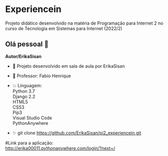 # Experiencein
Projeto didático desenvolvido na matéria de Programação para Internet 2 no curso de Tecnologia em Sistemas para Internet (2022/2)
## Olá pessoal 👋

**Autor/ErikaSisan** 
<br/>

- :seedling: Projeto desenvolvido em sala de aula por ErikaSisan<br/>
- :school: Professor: Fabio Henrique <br/>
- :boom: Linguagem:<br/>
Python 3.7 <br/>
Django 2.2<br/>
HTML5<br/>
CSS3<br/>
Pip3<br/>
Visual Studio Code<br/>
PythonAnywhere<br/>

- :sparkles: git clone https://github.com/ErikaSisan/pi2_experiencein.git <br/>
  
#Link para a aplicação:<br/>
http://erika00011.pythonanywhere.com/login/?next=/


